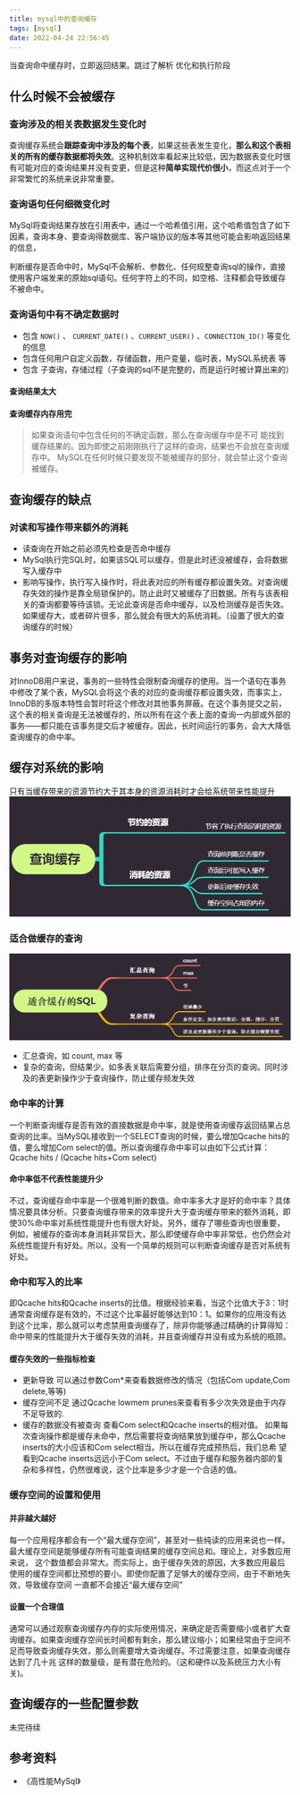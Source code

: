 ```yaml
---
title: mysql中的查询缓存
tags: [mysql]
date: 2022-04-24 22:56:45
---
```


当查询命中缓存时，立即返回结果。跳过了解析 优化和执行阶段

## 什么时候不会被缓存

### 查询涉及的相关表数据发生变化时

查询缓存系统会**跟踪查询中涉及的每个表**，如果这些表发生变化，**那么和这个表相关的所有的缓存数据都将失效**。这种机制效率看起来比较低，因为数据表变化时很有可能对应的查询结果并没有变更，但是这种**简单实现代价很小**，而这点对于一个非常繁忙的系统来说非常重要。

### 查询语句任何细微变化时
MySql将查询结果存放在引用表中，通过一个哈希值引用，这个哈希值包含了如下因素，查询本身、要查询得数据库、客户端协议的版本等其他可能会影响返回结果的信息，

判断缓存是否命中时，MySql不会解析、参数化、任何规整查询sql的操作，直接使用客户端发来的原始sql语句。任何字符上的不同，如空格、注释都会导致缓存不被命中。


### 查询语句中有不确定数据时

- 包含 `NOW()` 、 `CURRENT_DATE()` 、`CURRENT_USER()` 、`CONNECTION_ID()` 等变化的信息
- 包含任何用户自定义函数，存储函数，用户变量，临时表，MySQL系统表 等
- 包含 子查询，存储过程（子查询的sql不是完整的，而是运行时被计算出来的）

#### 查询结果太大
#### 查询缓存内存用完

> 如果查询语句中包含任何的不确定函数，那么在查询缓存中是不可 能找到缓存结果的。因为即使之前刚刚执行了这样的查询，结果也不会放在查询缓存中。 MySQL在任何时候只要发现不能被缓存的部分，就会禁止这个查询被缓存。

## 查询缓存的缺点

### 对读和写操作带来额外的消耗

- 读查询在开始之前必须先检查是否命中缓存
- MySql执行完SQL时，如果该SQL可以缓存，但是此时还没被缓存，会将数据写入缓存中
- 影响写操作，执行写入操作时，将此表对应的所有缓存都设置失效。对查询缓存失效的操作是靠全局锁保护的。防止此时又被缓存了旧数据。所有与该表相关的查询都要等待该锁。无论此查询是否命中缓存，以及检测缓存是否失效。 如果缓存大，或者碎片很多，那么就会有很大的系统消耗。（设置了很大的查询缓存的时候）

## 事务对查询缓存的影响

对InnoDB用户来说，事务的一些特性会限制查询缓存的使用。当一个语句在事务中修改了某个表，MySQL会将这个表的对应的查询缓存都设置失效，而事实上，InnoDB的多版本特性会暂时将这个修改对其他事务屏蔽。在这个事务提交之前，这个表的相关查询是无法被缓存的，所以所有在这个表上面的查询一内部或外部的事务——都只能在该事务提交后才被缓存。因此，长时间运行的事务，会大大降低查询缓存的命中率。

## 缓存对系统的影响

只有当缓存带来的资源节约大于其本身的资源消耗时才会给系统带来性能提升
![](../images/20220425234334080_27422.png)


### 适合做缓存的查询

![](../images/20220425235204076_19138.png)
- 汇总查询，如 count, max 等
- 复杂的查询，但结果少。如多表关联后需要分组，排序在分页的查询。同时涉及的表更新操作少于查询操作，防止缓存频发失效

### 命中率的计算

一个判断查询缓存是否有效的直接数据是命中率，就是使用查询缓存返回结果占总查询的比率。当MySQL接收到一个SELECT查询的时候，要么增加Qcache hits的值，要么增加Com select的值。所以查询缓存命中率可以由如下公式计算：Qcache hits / (Qcache hits+Com select)

#### 命中率低不代表性能提升少

不过，查询缓存命中率是一个很难判断的数值。命中率多大才是好的命中率？具体情况要具体分析。只要查询缓存带来的效率提升大于查询缓存带来的额外消耗，即使30%命中率对系统性能提升也有很大好处。另外，缓存了哪些查询也很重要，例如，被缓存的查询本身消耗非常巨大，那么即使缓存命中率非常低，也仍然会对系统性能提升有好处。所以，没有一个简单的规则可以判断查询缓存是否对系统有好处。


### 命中和写入的比率
即Qcache hits和Qcache inserts的比值。根据经验来看，当这个比值大于3：1时通常查询缓存是有效的，不过这个比率最好能够达到10：1。如果你的应用没有达到这个比率，那么就可以考虑禁用查询缓存了，除非你能够通过精确的计算得知：命中带来的性能提升大于缓存失效的消耗，并且查询缓存并没有成为系统的瓶颈。


#### 缓存失效的一些指标检查

- 更新导致
  可以通过参数Com*来查看数据修改的情况（包括Com update,Com delete,等等)
- 缓存空间不足
通过Qcache lowmem prunes来查看有多少次失效是由于内存不足导致的.
- 缓存的数据没有被查询
  查看Com select和Qcache inserts的相对值。
  如果每次查询操作都是缓存未命中，然后需要将查询结果放到缓存中，那么Qcache inserts的大小应该和Com select相当。所以在缓存完成预热后，我们总希    望看到Qcache inserts远远小于Com select。不过由于缓存和服务器内部的复杂和多样性，仍然很难说，这个比率是多少才是一个合适的值。

### 缓存空间的设置和使用

#### 并非越大越好
每一个应用程序都会有一个“最大缓存空间”，甚至对一些纯读的应用来说也一样。最大缓存空间是能够缓存所有可能查询结果的缓存空间总和。理论上，对多数应用来说， 这个数值都会非常大。而实际上，由于缓存失效的原因，大多数应用最后使用的缓存空间都比预想的要小。即使你配置了足够大的缓存空间，由于不断地失效，导致缓存空间 一直都不会接近“最大缓存空间”

#### 设置一个合理值
通常可以通过观察查询缓存内存的实际使用情况，来确定是否需要缩小或者扩大查询缓存。如果查询缓存空间长时间都有剩余，那么建议缩小；如果经常由于空间不足而导致查询缓存失效，那么则需要增大查询缓存。不过需要注意，如果查询缓存达到了几十兆 这样的数量级，是有潜在危险的。（这和硬件以及系统压力大小有关)。


## 查询缓存的一些配置参数
未完待续

## 参考资料

- 《高性能MySql》
    